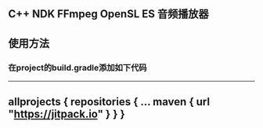 ## C++  NDK  FFmpeg  OpenSL ES 音频播放器

## 使用方法
###  在project的build.gradle添加如下代码
---
allprojects {
	    repositories {
	        ...
	        maven { url "https://jitpack.io" }
	    }
	}
---


